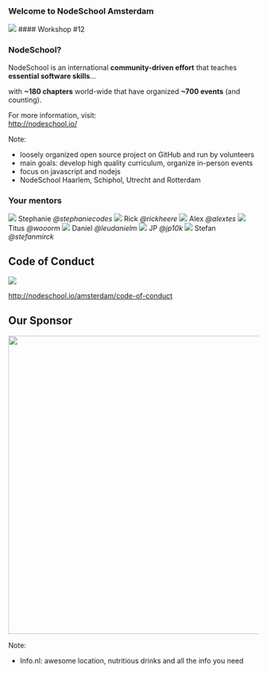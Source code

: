 ### Welcome to NodeSchool Amsterdam
<img src="images/nodeschool-logo.png" style="border: 0; box-shadow: none; ">
#### Workshop #12


### NodeSchool?

<p class="fragment">NodeSchool is an international <strong>community-driven effort</strong> that teaches <strong>essential software skills</strong>&hellip;</p>
<p class="fragment">with <strong>~180 chapters</strong> world-wide that have organized <strong>~700 events</strong> (and counting).</p>
<p class="fragment">For more information, visit:<br><a href="http://nodeschool.io/">http://nodeschool.io/</a></p>

Note:
- loosely organized open source project on GitHub and run by volunteers
- main goals: develop high quality curriculum, organize in-person events
- focus on javascript and nodejs
- NodeSchool Haarlem, Schiphol, Utrecht and Rotterdam


### Your mentors

<div class="hosts">
	<a class="host">
		<img src="https://avatars2.githubusercontent.com/u/9959680">
		<span>Stephanie</span>
		<i class="twitter">@stephaniecodes</i>
	</a>
	<a class="host">
		<img src="https://avatars1.githubusercontent.com/u/803178?v=3&s=400">
		<span>Rick</span>
		<i class="twitter">@rickheere</i>
	</a>
	<!-- <a class="host">
		<img src="https://avatars2.githubusercontent.com/u/1559703?v=3&s=460">
		<span>Aurelia</span>
		<i class="twitter">@auremoser</i>
	</a>
	<a class="host">
		<img src="https://avatars3.githubusercontent.com/u/3622055?v=3&s=460">
		<span>Joey</span>
		<i class="twitter">@leejoeyk</i>
	</a> -->
	<a class="host">
		<img src="https://avatars2.githubusercontent.com/u/2011351?v=3&s=460">
		<span>Alex</span>
		<i class="twitter">@alextes</i>
	</a>
	<!-- <a class="host">
		<img src="https://avatars1.githubusercontent.com/u/13063149?v=3&s=460">
		<span>Lily</span>
		<i class="twitter">@LilyStamenova</i>
	</a> -->
	<a class="host">
		<img src="https://avatars3.githubusercontent.com/u/944406?v=3&s=460">
		<span>Titus</span>
		<i class="twitter">@wooorm</i>
	</a>
	<!-- <a class="host">
		<img src="https://pbs.twimg.com/profile_images/701967658850394112/p9_RuFVp.jpg">
		<span>Eleonora</span>
		<i class="twitter">@EleonoraSmid</i>
	</a> -->
	<a class="host">
		<img src="images/daniel-leu.jpeg">
		<span>Daniel</span>
		<i class="twitter">@leudanielm</i>
	</a>
	<!-- <a class="host">
		<img src="https://avatars2.githubusercontent.com/u/1716463?v=3&s=460">
		<span>Daijirō</span>
		<i class="twitter">@watilde</i>
	</a> -->
	<!-- <a class="host">
		<img src="images/unicorn-zombie-slayer.jpg">
		<span>Ramon</span>
		<i class="twitter">@dailyjavascript</i>
	</a> -->
	<!-- <a class="host">
		<img src="https://avatars2.githubusercontent.com/u/1877200?v=3&s=400">
		<span>Sannie</span>
		<i class="twitter">@sanniekwakman</i>
	</a> -->
	<a class="host">
		<img src="https://avatars0.githubusercontent.com/u/1814479?v=3&s=400">
		<span>JP</span>
		<i class="twitter">@jp10k</i>
	</a>
	<a class="host">
		<img src="https://avatars2.githubusercontent.com/u/3287987?v=3&s=400">
		<span>Stefan</span>
		<i class="twitter">@stefanmirck</i>
	</a>
</div>


## Code of Conduct

<img src="images/excellent.jpg"><!-- .element: class="fragment"  -->

http://nodeschool.io/amsterdam/code-of-conduct <!-- .element: class="fragment"  -->


## Our Sponsor


<img src="images/info.nl.png" width="600" class="logo">

Note:
- Info.nl: awesome location, nutritious drinks and all the info you need
